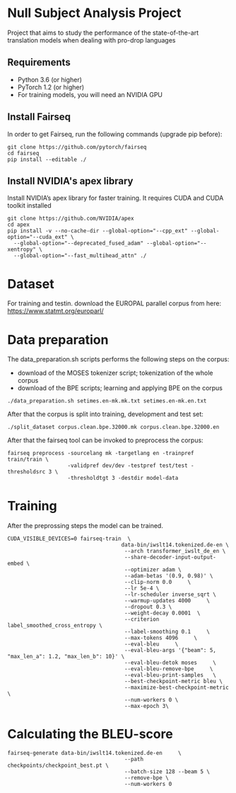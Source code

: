 # Null Subject Analysis Project
Project that aims to study the performance of the state-of-the-art translation models when dealing with pro-drop languages

## Requirements

* Python 3.6 (or higher)
* PyTorch 1.2 (or higher)
* For training models, you will need an NVIDIA GPU

## Install Fairseq

In order to get Fairseq, run the following commands (upgrade pip before):

``` 
git clone https://github.com/pytorch/fairseq 
cd fairseq
pip install --editable ./ 
```

## Install NVIDIA's apex library
Install NVIDIA’s apex library for faster training. It requires CUDA and CUDA toolkit installed
```
git clone https://github.com/NVIDIA/apex
cd apex
pip install -v --no-cache-dir --global-option="--cpp_ext" --global-option="--cuda_ext" \
  --global-option="--deprecated_fused_adam" --global-option="--xentropy" \
  --global-option="--fast_multihead_attn" ./
```

# Dataset

For training and testin. download the EUROPAL parallel corpus from here:
https://www.statmt.org/europarl/

# Data preparation

The data_preparation.sh scripts performs the following steps on the corpus:

* download of the MOSES tokenizer script; tokenization of the whole corpus
* download of the BPE scripts; learning and applying BPE on the corpus

```
./data_preparation.sh setimes.en-mk.mk.txt setimes.en-mk.en.txt
```

After that the corpus is split into training, development and test set:

```
./split_dataset corpus.clean.bpe.32000.mk corpus.clean.bpe.32000.en
```

After that the fairseq tool can be invoked to preprocess the corpus:

```
fairseq preprocess -sourcelang mk -targetlang en -trainpref train/train \
                   -validpref dev/dev -testpref test/test -thresholdsrc 3 \
                   -thresholdtgt 3 -destdir model-data
```

# Training

After the preprossing steps the model can be trained.

```
CUDA_VISIBLE_DEVICES=0 fairseq-train  \   
                                    data-bin/iwslt14.tokenized.de-en \     
                                     --arch transformer_iwslt_de_en \
                                     --share-decoder-input-output-embed \     
                                     --optimizer adam \
                                     --adam-betas '(0.9, 0.98)' \
                                     --clip-norm 0.0     \
                                     --lr 5e-4 \
                                     --lr-scheduler inverse_sqrt \
                                     --warmup-updates 4000     \
                                     --dropout 0.3 \
                                     --weight-decay 0.0001  \   
                                     --criterion label_smoothed_cross_entropy \
                                     --label-smoothing 0.1     \
                                     --max-tokens 4096     \
                                     --eval-bleu     \
                                     --eval-bleu-args '{"beam": 5, "max_len_a": 1.2, "max_len_b": 10}' \     
                                     --eval-bleu-detok moses     \
                                     --eval-bleu-remove-bpe     \
                                     --eval-bleu-print-samples   \  
                                     --best-checkpoint-metric bleu \
                                     --maximize-best-checkpoint-metric \ 
                                     --num-workers 0 \
                                     --max-epoch 3\

```

# Calculating the BLEU-score

```
fairseq-generate data-bin/iwslt14.tokenized.de-en     \
                                     --path checkpoints/checkpoint_best.pt \    
                                     --batch-size 128 --beam 5 \
                                     --remove-bpe \
                                     --num-workers 0
```
